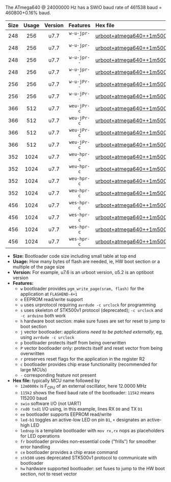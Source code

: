 The ATmega640 @ 24000000 Hz has a SWIO baud rate of 461538 baud = 460800+0.16% baud.

|Size|Usage|Version|Features|Hex file|
|:-:|:-:|:-:|:-:|:--|
|248|256|u7.7|`w-u-jpr--`|[urboot+atmega640++1m5000x+++28k8_swio_rxd2_txd3_led+b7.hex](https://raw.githubusercontent.com/stefanrueger/urboot.hex/main/mcus/atmega640/external_oscillator/fcpu++1m5000_Hz/br+++28k8_bps/urboot+atmega640++1m5000x+++28k8_swio_rxd2_txd3_led+b7.hex)|
|248|256|u7.7|`w-u-jpr--`|[urboot+atmega640++1m5000x+++28k8_swio_rxd2_txd3_lednop.hex](https://raw.githubusercontent.com/stefanrueger/urboot.hex/main/mcus/atmega640/external_oscillator/fcpu++1m5000_Hz/br+++28k8_bps/urboot+atmega640++1m5000x+++28k8_swio_rxd2_txd3_lednop.hex)|
|248|256|u7.7|`w-u-jpr--`|[urboot+atmega640++1m5000x+++28k8_swio_rxe0_txe1_led+b7.hex](https://raw.githubusercontent.com/stefanrueger/urboot.hex/main/mcus/atmega640/external_oscillator/fcpu++1m5000_Hz/br+++28k8_bps/urboot+atmega640++1m5000x+++28k8_swio_rxe0_txe1_led+b7.hex)|
|248|256|u7.7|`w-u-jpr--`|[urboot+atmega640++1m5000x+++28k8_swio_rxe0_txe1_lednop.hex](https://raw.githubusercontent.com/stefanrueger/urboot.hex/main/mcus/atmega640/external_oscillator/fcpu++1m5000_Hz/br+++28k8_bps/urboot+atmega640++1m5000x+++28k8_swio_rxe0_txe1_lednop.hex)|
|256|256|u7.7|`w-u-jPr--`|[urboot+atmega640++1m5000x+++28k8_swio_rxd2_txd3.hex](https://raw.githubusercontent.com/stefanrueger/urboot.hex/main/mcus/atmega640/external_oscillator/fcpu++1m5000_Hz/br+++28k8_bps/urboot+atmega640++1m5000x+++28k8_swio_rxd2_txd3.hex)|
|256|256|u7.7|`w-u-jPr--`|[urboot+atmega640++1m5000x+++28k8_swio_rxe0_txe1.hex](https://raw.githubusercontent.com/stefanrueger/urboot.hex/main/mcus/atmega640/external_oscillator/fcpu++1m5000_Hz/br+++28k8_bps/urboot+atmega640++1m5000x+++28k8_swio_rxe0_txe1.hex)|
|366|512|u7.7|`weu-jPr-c`|[urboot+atmega640++1m5000x+++28k8_swio_rxd2_txd3_ee_led+b7_fr_ce.hex](https://raw.githubusercontent.com/stefanrueger/urboot.hex/main/mcus/atmega640/external_oscillator/fcpu++1m5000_Hz/br+++28k8_bps/urboot+atmega640++1m5000x+++28k8_swio_rxd2_txd3_ee_led+b7_fr_ce.hex)|
|366|512|u7.7|`weu-jPr-c`|[urboot+atmega640++1m5000x+++28k8_swio_rxd2_txd3_ee_lednop_fr_ce.hex](https://raw.githubusercontent.com/stefanrueger/urboot.hex/main/mcus/atmega640/external_oscillator/fcpu++1m5000_Hz/br+++28k8_bps/urboot+atmega640++1m5000x+++28k8_swio_rxd2_txd3_ee_lednop_fr_ce.hex)|
|366|512|u7.7|`weu-jPr-c`|[urboot+atmega640++1m5000x+++28k8_swio_rxe0_txe1_ee_led+b7_fr_ce.hex](https://raw.githubusercontent.com/stefanrueger/urboot.hex/main/mcus/atmega640/external_oscillator/fcpu++1m5000_Hz/br+++28k8_bps/urboot+atmega640++1m5000x+++28k8_swio_rxe0_txe1_ee_led+b7_fr_ce.hex)|
|366|512|u7.7|`weu-jPr-c`|[urboot+atmega640++1m5000x+++28k8_swio_rxe0_txe1_ee_lednop_fr_ce.hex](https://raw.githubusercontent.com/stefanrueger/urboot.hex/main/mcus/atmega640/external_oscillator/fcpu++1m5000_Hz/br+++28k8_bps/urboot+atmega640++1m5000x+++28k8_swio_rxe0_txe1_ee_lednop_fr_ce.hex)|
|352|1024|u7.7|`weu-hpr-c`|[urboot+atmega640++1m5000x+++28k8_swio_rxd2_txd3_ee_led+b7_fr_ce_hw.hex](https://raw.githubusercontent.com/stefanrueger/urboot.hex/main/mcus/atmega640/external_oscillator/fcpu++1m5000_Hz/br+++28k8_bps/urboot+atmega640++1m5000x+++28k8_swio_rxd2_txd3_ee_led+b7_fr_ce_hw.hex)|
|352|1024|u7.7|`weu-hpr-c`|[urboot+atmega640++1m5000x+++28k8_swio_rxd2_txd3_ee_lednop_fr_ce_hw.hex](https://raw.githubusercontent.com/stefanrueger/urboot.hex/main/mcus/atmega640/external_oscillator/fcpu++1m5000_Hz/br+++28k8_bps/urboot+atmega640++1m5000x+++28k8_swio_rxd2_txd3_ee_lednop_fr_ce_hw.hex)|
|352|1024|u7.7|`weu-hpr-c`|[urboot+atmega640++1m5000x+++28k8_swio_rxe0_txe1_ee_led+b7_fr_ce_hw.hex](https://raw.githubusercontent.com/stefanrueger/urboot.hex/main/mcus/atmega640/external_oscillator/fcpu++1m5000_Hz/br+++28k8_bps/urboot+atmega640++1m5000x+++28k8_swio_rxe0_txe1_ee_led+b7_fr_ce_hw.hex)|
|352|1024|u7.7|`weu-hpr-c`|[urboot+atmega640++1m5000x+++28k8_swio_rxe0_txe1_ee_lednop_fr_ce_hw.hex](https://raw.githubusercontent.com/stefanrueger/urboot.hex/main/mcus/atmega640/external_oscillator/fcpu++1m5000_Hz/br+++28k8_bps/urboot+atmega640++1m5000x+++28k8_swio_rxe0_txe1_ee_lednop_fr_ce_hw.hex)|
|456|1024|u7.7|`wes-hpr-c`|[urboot+atmega640++1m5000x+++28k8_swio_rxd2_txd3_ee_led+b7_fr_ce_stk500_hw.hex](https://raw.githubusercontent.com/stefanrueger/urboot.hex/main/mcus/atmega640/external_oscillator/fcpu++1m5000_Hz/br+++28k8_bps/urboot+atmega640++1m5000x+++28k8_swio_rxd2_txd3_ee_led+b7_fr_ce_stk500_hw.hex)|
|456|1024|u7.7|`wes-hpr-c`|[urboot+atmega640++1m5000x+++28k8_swio_rxd2_txd3_ee_lednop_fr_ce_stk500_hw.hex](https://raw.githubusercontent.com/stefanrueger/urboot.hex/main/mcus/atmega640/external_oscillator/fcpu++1m5000_Hz/br+++28k8_bps/urboot+atmega640++1m5000x+++28k8_swio_rxd2_txd3_ee_lednop_fr_ce_stk500_hw.hex)|
|456|1024|u7.7|`wes-hpr-c`|[urboot+atmega640++1m5000x+++28k8_swio_rxe0_txe1_ee_led+b7_fr_ce_stk500_hw.hex](https://raw.githubusercontent.com/stefanrueger/urboot.hex/main/mcus/atmega640/external_oscillator/fcpu++1m5000_Hz/br+++28k8_bps/urboot+atmega640++1m5000x+++28k8_swio_rxe0_txe1_ee_led+b7_fr_ce_stk500_hw.hex)|
|456|1024|u7.7|`wes-hpr-c`|[urboot+atmega640++1m5000x+++28k8_swio_rxe0_txe1_ee_lednop_fr_ce_stk500_hw.hex](https://raw.githubusercontent.com/stefanrueger/urboot.hex/main/mcus/atmega640/external_oscillator/fcpu++1m5000_Hz/br+++28k8_bps/urboot+atmega640++1m5000x+++28k8_swio_rxe0_txe1_ee_lednop_fr_ce_stk500_hw.hex)|

- **Size:** Bootloader code size including small table at top end
- **Usage:** How many bytes of flash are needed, ie, HW boot section or a multiple of the page size
- **Version:** For example, u7.6 is an urboot version, o5.2 is an optiboot version
- **Features:**
  + `w` bootloader provides `pgm_write_page(sram, flash)` for the application at `FLASHEND-4+1`
  + `e` EEPROM read/write support
  + `u` uses urprotocol requiring `avrdude -c urclock` for programming
  + `s` uses skeleton of STK500v1 protocol (deprecated); `-c urclock` and `-c arduino` both work
  + `h` hardware boot section: make sure fuses are set for reset to jump to boot section
  + `j` vector bootloader: applications *need to be patched externally*, eg, using `avrdude -c urclock`
  + `p` bootloader protects itself from being overwritten
  + `P` vector bootloader only: protects itself and reset vector from being overwritten
  + `r` preserves reset flags for the application in the register R2
  + `c` bootloader provides chip erase functionality (recommended for large MCUs)
  + `-` corresponding feature not present
- **Hex file:** typically MCU name followed by
  + `12m0000x` is F<sub>CPU</sub> of an external oscillator, here 12.0000 MHz
  + `115k2` shows the fixed baud rate of the bootloader: `115k2` means 115200 baud
  + `swio` software I/O (not UART)
  + `rxd0 txd1` I/O using, in this example, lines RX `D0` and TX `D1`
  + `ee` bootloader supports EEPROM read/write
  + `led-b1` toggles an active-low LED on pin `B1`, `+` designates an active-high LED
  + `lednop` is a template bootloader with `mov rx,rx` nops as placeholders for LED operations
  + `fr` bootloader provides non-essential code ("frills") for smoother error handling
  + `ce` bootloader provides a chip erase command
  + `stk500` uses deprecated STK500v1 protocol to communicate with bootloader
  + `hw` hardware supported bootloader: set fuses to jump to the HW boot section, not to reset vector
